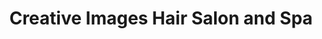---
title: "Creative Images Hair Salon and Spa"
url: /portales/creative-images-hair-salon-and-spa/
shop: hairdresser
---